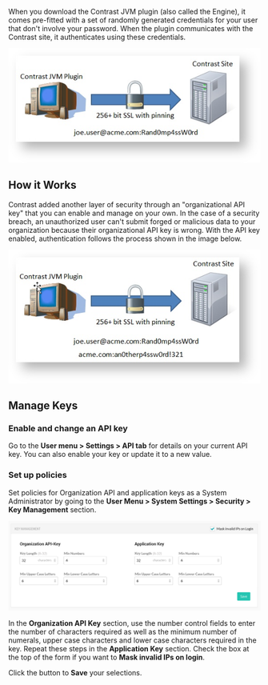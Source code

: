 <!--
title: "Security API Keys"
description: "About article for the TeamServer API Keys"
tags: "Admin system settings security API keys configuration"
-->

When you download the Contrast JVM plugin (also called the Engine), it comes pre-fitted with a set of randomly generated credentials for your user that don't involve your password. When the plugin communicates with the Contrast site, it authenticates using these credentials. 
 
<a href="assets/images/KB4-a04_1.png" rel="lightbox" title="Default Authentication"><img class="thumbnail" src="assets/images/KB4-a04_1.png"/></a>

## How it Works 

Contrast added another layer of security through an "organizational API key" that you can enable and manage on your own. In the case of a security breach, an unauthorized user can't submit forged or malicious data to your organization because their organizational API key is wrong. With the API key enabled, authentication follows the process shown in the image below.

<a href="assets/images/KB4-a04_2.png" rel="lightbox" title="Organizational API Key"><img class="thumbnail" src="assets/images/KB4-a04_2.png"/></a>

## Manage Keys

### Enable and change an API key

Go to the **User menu > Settings > API tab** for details on your current API key. You can also enable your key or update it to a new value.

### Set up policies 

Set policies for Organization API and application keys as a System Administrator by going to the **User Menu > System Settings > Security > Key Management** section. 

<a href="assets/images/Security-key-management.png" rel="lightbox" title="Key Management configuration"><img class="thumbnail" src="assets/images/Security-key-management.png"/></a>

In the **Organization API Key** section, use the number control fields to enter the number of characters required as well as the minimum number of numerals, upper case characters and lower case characters required in the key. Repeat these steps in the **Application Key** section. Check the box at the top of the form if you want to **Mask invalid IPs on login**. 

Click the button to **Save** your selections. 